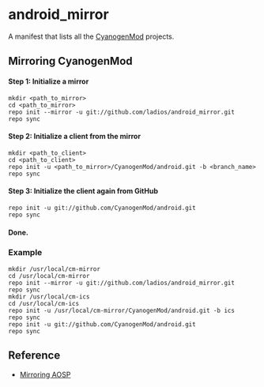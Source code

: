 android_mirror
==============

A manifest that lists all the [CyanogenMod][cm] projects.


Mirroring CyanogenMod
---------------------

#### Step 1: Initialize a mirror

	mkdir <path_to_mirror>
	cd <path_to_mirror>
	repo init --mirror -u git://github.com/ladios/android_mirror.git
	repo sync

#### Step 2: Initialize a client from the mirror

	mkdir <path_to_client>
	cd <path_to_client>
	repo init -u <path_to_mirror>/CyanogenMod/android.git -b <branch_name>
	repo sync

#### Step 3: Initialize the client again from GitHub

	repo init -u git://github.com/CyanogenMod/android.git
	repo sync

#### Done.


### Example

	mkdir /usr/local/cm-mirror
	cd /usr/local/cm-mirror
	repo init --mirror -u git://github.com/ladios/android_mirror.git
	repo sync
	mkdir /usr/local/cm-ics
	cd /usr/local/cm-ics
	repo init -u /usr/local/cm-mirror/CyanogenMod/android.git -b ics
	repo sync
	repo init -u git://github.com/CyanogenMod/android.git
	repo sync


Reference
---------

 * [Mirroring AOSP](http://groups.google.com/group/android-building/browse_thread/thread/da02f0aa3950ab70/)


[cm]: https://github.com/CyanogenMod
